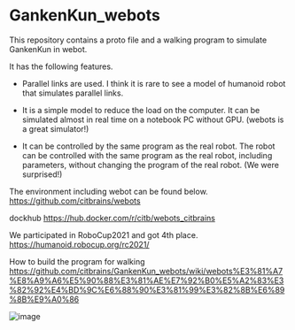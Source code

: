 # GankenKun_webots

This repository contains a proto file and a walking program to simulate GankenKun in webot.

It has the following features.

- Parallel links are used.
I think it is rare to see a model of humanoid robot that simulates parallel links.

- It is a simple model to reduce the load on the computer.
It can be simulated almost in real time on a notebook PC without GPU.
(webots is a great simulator!)

- It can be controlled by the same program as the real robot.
The robot can be controlled with the same program as the real robot, including parameters, without changing the program of the real robot.
(We were surprised!)

The environment including webot can be found below.
https://github.com/citbrains/webots

dockhub
https://hub.docker.com/r/citb/webots_citbrains

We participated in RoboCup2021 and got 4th place.
https://humanoid.robocup.org/rc2021/

How to build the program for walking
https://github.com/citbrains/GankenKun_webots/wiki/webots%E3%81%A7%E8%A9%A6%E5%90%88%E3%81%AE%E7%92%B0%E5%A2%83%E3%82%92%E4%BD%9C%E6%88%90%E3%81%99%E3%82%8B%E6%89%8B%E9%A0%86  

![image](https://user-images.githubusercontent.com/5755200/115998122-cc332400-a620-11eb-90d5-0e83166787e8.png)

